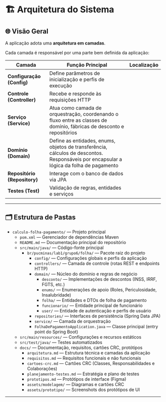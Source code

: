 # 🏗️ Arquitetura do Sistema

## 🌐 Visão Geral
A aplicação adota uma **arquitetura em camadas**. 

Cada camada é responsável por uma parte bem definida da aplicação:

| Camada | Função Principal | Localização |
|--------|------------------|-------------|
| **Configuração (Config)** | Define parâmetros de inicialização e perfis de execução |
| **Controle (Controller)** | Recebe e responde às requisições HTTP |
| **Serviço (Service)** | Atua como camada de orquestração, coordenando o fluxo entre as classes de domínio, fábricas de desconto e repositórios |
| **Domínio (Domain)** | Define as entidades, enums, objetos de transferência, cálculos de descontos. Responsáveis por encapsular a lógica da folha de pagamento |
| **Repositório (Repository)** | Interage com o banco de dados via JPA |
| **Testes (Test)** | Validação de regras, entidades e serviços |

---

## 🗂️ Estrutura de Pastas
- `calculo-folha-pagamento/` — Projeto principal  
  - `pom.xml` — Gerenciador de dependências Maven  
  - `README.md` — Documentação principal do repositório  
  - `src/main/java/` — Código-fonte principal  
    - `br/pucminas/lab1/grupo6/folha/` — Pacote raiz do projeto  
      - `config/` — Configurações globais e perfis da aplicação  
      - `controllers/` — Camada de controle (rotas REST e endpoints HTTP)  
      - `domain/` — Núcleo do domínio e regras de negócio  
        - `desconto/` — Implementações de descontos (INSS, IRRF, FGTS, etc.)  
        - `enums/` — Enumerações de apoio (Roles, Periculosidade, Insalubridade)  
        - `folha/` — Entidades e DTOs de folha de pagamento  
        - `funcionario/` — Entidade principal de funcionário  
        - `user/` — Entidade de autenticação e perfis de usuário  
      - `repositories/` — Interfaces de persistência (Spring Data JPA)  
      - `service/` — Camada de orquestração
      - `FolhaDePagamentoApplication.java` — Classe principal (entry point do Spring Boot)  
  - `src/main/resources/` — Configurações e recursos estáticos   
  - `src/test/java/` — Testes automatizados    
  - `docs/` — Documentação, requisitos, cartões CRC, protótipos  
    - `arquitetura.md` — Estrutura técnica e camadas da aplicação  
    - `requisitos.md` — Requisitos funcionais e não funcionais  
    - `cartoes-crc.md` — Cartões CRC (Classes, Responsabilidades e Colaborações)  
    - `planejamento-testes.md` — Estratégia e plano de testes  
    - `prototipos.md` — Protótipos de interface (Figma)  
    - `assets/modelagem/` — Diagramas e cartões CRC  
    - `assets/prototipo/` — Screenshots dos protótipos de UI

---

